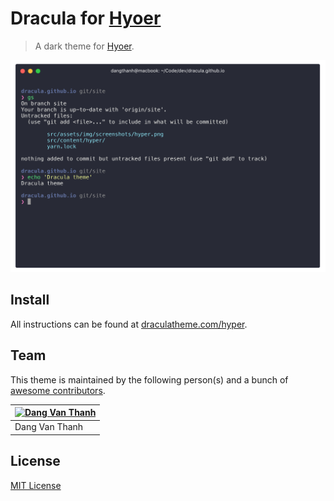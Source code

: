 # Dracula for [Hyoer](https://hyper.is)

> A dark theme for [Hyoer](https://hyper.is).

![](screenshot.png)

## Install

All instructions can be found at [draculatheme.com/hyper](https://draculatheme.com/hyper).

## Team

This theme is maintained by the following person(s) and a bunch of [awesome contributors](https://github.com/dracula/template/graphs/contributors).

[![Dang Van Thanh](https://avatars2.githubusercontent.com/u/2674850?v=3&s=70)](https://github.com/dangvanthanh) |
--- |
Dang Van Thanh |

## License

[MIT License](./LICENSE)
